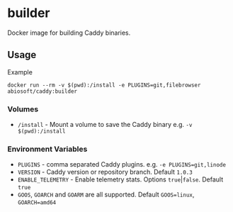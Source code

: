 # builder

Docker image for building Caddy binaries.

## Usage

Example

```
docker run --rm -v $(pwd):/install -e PLUGINS=git,filebrowser abiosoft/caddy:builder

```

### Volumes

- `/install` - Mount a volume to save the Caddy binary e.g. `-v $(pwd):/install`

### Environment Variables

- `PLUGINS` - comma separated Caddy plugins. e.g. `-e PLUGINS=git,linode`
- `VERSION` - Caddy version or repository branch. Default `1.0.3`
- `ENABLE_TELEMETRY` - Enable telemetry stats. Options `true`|`false`. Default `true`
- `GOOS`, `GOARCH` and `GOARM` are all supported. Default `GOOS=linux`, `GOARCH=amd64`
